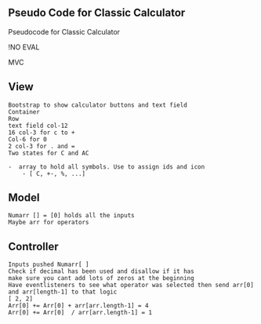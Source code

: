 ## Pseudo Code for Classic Calculator

Pseudocode for Classic Calculator

!NO EVAL

MVC

## View
    Bootstrap to show calculator buttons and text field
    Container
    Row
    text field col-12
    16 col-3 for c to +
    Col-6 for 0
    2 col-3 for . and =
    Two states for C and AC
    
    -  array to hold all symbols. Use to assign ids and icon
        - [ C, +-, %, ...]

## Model
    Numarr [] = [0] holds all the inputs
    Maybe arr for operators

## Controller
    Inputs pushed Numarr[ ] 
    Check if decimal has been used and disallow if it has
    make sure you cant add lots of zeros at the beginning
    Have eventlisteners to see what operator was selected then send arr[0] and arr[length-1] to that logic
    [ 2, 2]
    Arr[0] += Arr[0] + arr[arr.length-1] = 4
    Arr[0] += Arr[0]  / arr[arr.length-1] = 1
